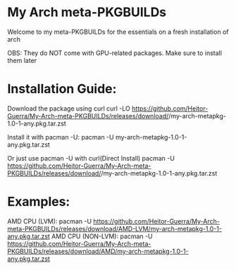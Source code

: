# My Arch meta-PKGBUILDs
Welcome to my meta-PKGBUILDs for the essentials on a fresh installation of arch

OBS: They do NOT come with GPU-related packages. Make sure to install them later

# Installation Guide:

Download the package using curl
    curl -LO https://github.com/Heitor-Guerra/My-Arch-meta-PKGBUILDs/releases/download/<CPU>/my-arch-metapkg-1.0-1-any.pkg.tar.zst

Install it with pacman -U:
    pacman -U my-arch-metapkg-1.0-1-any.pkg.tar.zst

Or just use pacman -U with curl(Direct Install)
    pacman -U https://github.com/Heitor-Guerra/My-Arch-meta-PKGBUILDs/releases/download/<CPU>/my-arch-metapkg-1.0-1-any.pkg.tar.zst

# Examples:
AMD CPU (LVM):
    pacman -U https://github.com/Heitor-Guerra/My-Arch-meta-PKGBUILDs/releases/download/AMD-LVM/my-arch-metapkg-1.0-1-any.pkg.tar.zst
AMD CPU (NON-LVM):
    pacman -U https://github.com/Heitor-Guerra/My-Arch-meta-PKGBUILDs/releases/download/AMD/my-arch-metapkg-1.0-1-any.pkg.tar.zst